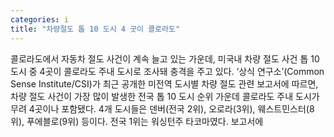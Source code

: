 ```yaml
---
categories: i
title: "차량절도 톱 10 도시 4 곳이 콜로라도"
---
```

콜로라도에서 자동차 절도 사건이 계속 늘고 있는 가운데, 미국내 차량 절도 사건 톱 10 도시 중 4곳이 콜로라도 주내 도시로 조사돼 충격을 주고 있다. ‘상식 연구소’(Common Sense Institute/CSI)가 최근 공개한 미전역 도시별 차량 절도 관련 보고서에 따르면, 차량 절도 사건이 가장 많이 발생한 전국 톱 10 도시 순위 가운데 콜로라도 주내 도시가 무려 4곳이나 포함됐다. 4개 도시들은 덴버(전국 2위), 오로라(3위), 웨스트민스터(8위), 푸에블로(9위) 등이다. 전국 1위는 워싱턴주 타코마였다. 보고서에